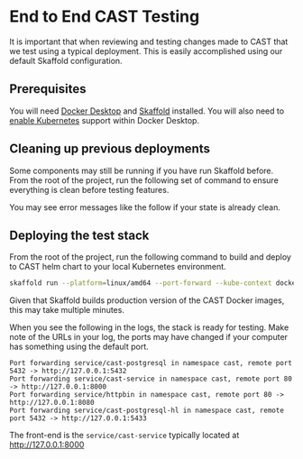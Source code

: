 # End to End CAST Testing

It is important that when reviewing and testing changes made to CAST
that we test using a typical deployment. This is easily accomplished
using our default Skaffold configuration.

## Prerequisites

You will need [Docker
Desktop](https://www.docker.com/products/docker-desktop/) and
[Skaffold](https://skaffold.dev) installed. You will also need to
[enable
Kubernetes](https://docs.docker.com/desktop/kubernetes/#enable-kubernetes)
support within Docker Desktop.

## Cleaning up previous deployments

Some components may still be running if you have run Skaffold
before. From the root of the project, run the following set of command
to ensure everything is clean before testing features.

You may see error messages like the follow if your state is already
clean.

## Deploying the test stack

From the root of the project, run the following command to build and
deploy to CAST helm chart to your local Kubernetes environment.

```bash
skaffold run --platform=linux/amd64 --port-forward --kube-context docker-desktop
```

Given that Skaffold builds production version of the CAST Docker
images, this may take multiple minutes.

When you see the following in the logs, the stack is ready for
testing. Make note of the URLs in your log, the ports may have changed
if your computer has something using the default port.

```text
Port forwarding service/cast-postgresql in namespace cast, remote port 5432 -> http://127.0.0.1:5432
Port forwarding service/cast-service in namespace cast, remote port 80 -> http://127.0.0.1:8000
Port forwarding service/httpbin in namespace cast, remote port 80 -> http://127.0.0.1:8080
Port forwarding service/cast-postgresql-hl in namespace cast, remote port 5432 -> http://127.0.0.1:5433
```

The front-end is the `service/cast-service` typically located at
<http://127.0.0.1:8000>
